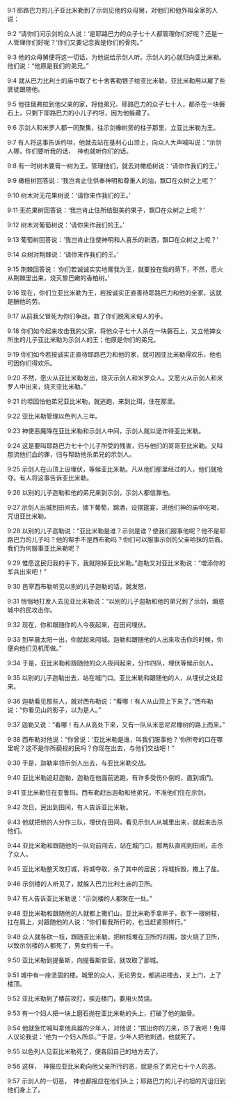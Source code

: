<a id="1"></a>9:1  耶路巴力的儿子亚比米勒到了示剑见他的众母舅，对他们和他外祖全家的人说：  

<a id="2"></a>9:2  “请你们问示剑的众人说：‘是耶路巴力的众子七十人都管理你们好呢？还是一人管理你们好呢？’你们又要记念我是你们的骨肉。”  

<a id="3"></a>9:3  他的众母舅便将这一切话，为他说给示剑人听。示剑人的心就归向亚比米勒。他们说：“他原是我们的弟兄。”  

<a id="4"></a>9:4  就从巴力比利土的庙中取了七十舍客勒银子给亚比米勒，亚比米勒用以雇了些匪徒跟随他。  

<a id="5"></a>9:5  他往俄弗拉到他父亲的家，将他弟兄、耶路巴力的众子七十人，都杀在一块磐石上，只剩下耶路巴力的小儿子约坦，因为他躲藏了。  

<a id="6"></a>9:6  示剑人和米罗人都一同聚集，往示剑橡树旁的柱子那里，立亚比米勒为王。  

<a id="7"></a>9:7  有人将这事告诉约坦，他就去站在基利心山顶上，向众人大声喊叫说：“示剑人哪，你们要听我的话，　神也就听你们的话。  

<a id="8"></a>9:8  有一时树木要膏一树为王，管理他们，就去对橄榄树说：‘请你作我们的王。’  

<a id="9"></a>9:9  橄榄树回答说：‘我岂肯止住供奉神明和尊重人的油，飘□在众树之上呢？’  

<a id="10"></a>9:10  树木对无花果树说：‘请你来作我们的王。’  

<a id="11"></a>9:11  无花果树回答说：‘我岂肯止住所结甜美的果子，飘□在众树之上呢？’  

<a id="12"></a>9:12  树木对葡萄树说：‘请你来作我们的王。’  

<a id="13"></a>9:13  葡萄树回答说：‘我岂肯止住使神明和人喜乐的新酒，飘□在众树之上呢？’  

<a id="14"></a>9:14  众树对荆棘说：‘请你来作我们的王。’  

<a id="15"></a>9:15  荆棘回答说：‘你们若诚诚实实地膏我为王，就要投在我的荫下，不然，愿火从荆棘里出来，烧灭黎巴嫩的香柏树。’  

<a id="16"></a>9:16  现在，你们立亚比米勒为王，若按诚实正直善待耶路巴力和他的全家，这就是酬他的劳。  

<a id="17"></a>9:17  从前我父冒死为你们争战，救了你们脱离米甸人的手。  

<a id="18"></a>9:18  你们如今起来攻击我的父家，将他众子七十人杀在一块磐石上，又立他婢女所生的儿子亚比米勒为示剑人的王；他原是你们的弟兄。  

<a id="19"></a>9:19  你们如今若按诚实正直待耶路巴力和他的家，就可因亚比米勒得欢乐，他也可因你们得欢乐。  

<a id="20"></a>9:20  不然，愿火从亚比米勒发出，烧灭示剑人和米罗众人。又愿火从示剑人和米罗人中出来，烧灭亚比米勒。”　  

<a id="21"></a>9:21  约坦因怕他弟兄亚比米勒，就逃跑，来到比珥，住在那里。  

<a id="22"></a>9:22  亚比米勒管理以色列人三年。  

<a id="23"></a>9:23  神使恶魔降在亚比米勒和示剑人中间，示剑人就以诡诈待亚比米勒。  

<a id="24"></a>9:24  这是要叫耶路巴力七十个儿子所受的残害，归与他们的哥哥亚比米勒。又叫那流他们血的罪，归与帮助他杀弟兄的示剑人。  

<a id="25"></a>9:25  示剑人在山顶上设埋伏，等候亚比米勒。凡从他们那里经过的人，他们就抢夺。有人将这事告诉亚比米勒。  

<a id="26"></a>9:26  以别的儿子迦勒和他的弟兄来到示剑，示剑人都信靠他。  

<a id="27"></a>9:27  示剑人出城到田间去，摘下葡萄，踹酒，设摆筵宴，进他们神的庙中吃喝，咒诅亚比米勒。  

<a id="28"></a>9:28  以别的儿子迦勒说：“亚比米勒是谁？示剑是谁？使我们服事他呢？他不是耶路巴力的儿子吗？他的帮手不是西布勒吗？你们可以服事示剑的父亲哈抹的后裔。我们为何服事亚比米勒呢？  

<a id="29"></a>9:29  惟愿这民归我的手下，我就除掉亚比米勒。”迦勒又对亚比米勒说：“增添你的军兵出来吧！”  

<a id="30"></a>9:30  邑宰西布勒听见以别的儿子迦勒的话，就发怒，  

<a id="31"></a>9:31  悄悄地打发人去见亚比米勒说：“以别的儿子迦勒和他的弟兄到了示剑，煽惑城中的民攻击你。  

<a id="32"></a>9:32  现在，你和跟随你的人今夜起来，在田间埋伏。  

<a id="33"></a>9:33  到早晨太阳一出，你就起来闯城。迦勒和跟随他的人出来攻击你的时候，你便向他们见机而做。”  

<a id="34"></a>9:34  于是，亚比米勒和跟随他的众人夜间起来，分作四队，埋伏等候示剑人。  

<a id="35"></a>9:35  以别的儿子迦勒出去，站在城门口。亚比米勒和跟随他的人，从埋伏之处起来。  

<a id="36"></a>9:36  迦勒看见那些人，就对西布勒说：“看哪！有人从山顶上下来了。”西布勒说：“你看见山的影子，以为是人。”  

<a id="37"></a>9:37  迦勒又说：“看哪！有人从高处下来，又有一队从米恶尼尼橡树的路上而来。”  

<a id="38"></a>9:38  西布勒对他说：“你曾说：‘亚比米勒是谁，叫我们服事他？’你所夸的口在哪里呢？这不是你所藐视的民吗？你现在出去，与他们交战吧！”  

<a id="39"></a>9:39  于是，迦勒率领示剑人出去，与亚比米勒交战。  

<a id="40"></a>9:40  亚比米勒追赶迦勒，迦勒在他面前逃跑，有许多受伤仆倒的，直到城门。  

<a id="41"></a>9:41  亚比米勒住在亚鲁玛。西布勒赶出迦勒和他弟兄，不准他们住在示剑。  

<a id="42"></a>9:42  次日，民出到田间，有人告诉亚比米勒。  

<a id="43"></a>9:43  他就把他的人分作三队，埋伏在田间，看见示剑人从城里出来，就起来击杀他们。  

<a id="44"></a>9:44  亚比米勒和跟随他的一队向前闯去，站在城门口，那两队直闯到田间，击杀了众人。  

<a id="45"></a>9:45  亚比米勒整天攻打城，将城夺取，杀了其中的居民；将城拆毁，撒上了盐。  

<a id="46"></a>9:46  示剑楼的人听见了，就躲入巴力比利土庙的卫所。  

<a id="47"></a>9:47  有人告诉亚比米勒说：“示剑楼的人都聚在一处。”  

<a id="48"></a>9:48  亚比米勒和跟随他的人就都上撒们山。亚比米勒手拿斧子，砍下一根树枝，扛在肩上，对跟随他的人说：“你们看我所行的，也当赶紧照样行。”  

<a id="49"></a>9:49  众人就各砍一枝，跟随亚比米勒，把树枝堆在卫所的四围，放火烧了卫所，以致示剑楼的人都死了，男女约有一千。  

<a id="50"></a>9:50  亚比米勒到提备斯，向提备斯安营，就攻取了那城。  

<a id="51"></a>9:51  城中有一座坚固的楼。城里的众人，无论男女，都逃进楼去，关上门，上了楼顶。  

<a id="52"></a>9:52  亚比米勒到了楼前攻打，挨近楼门，要用火焚烧。  

<a id="53"></a>9:53  有一个妇人把一块上磨石抛在亚比米勒的头上，打破了他的脑骨。  

<a id="54"></a>9:54  他就急忙喊叫拿他兵器的少年人，对他说：“拔出你的刀来，杀了我吧！免得人议论我说：‘他为一个妇人所杀。’”于是，少年人把他刺透，他就死了。  

<a id="55"></a>9:55  以色列人见亚比米勒死了，便各回自己的地方去了。  

<a id="56"></a>9:56  这样，　神报应亚比米勒向他父亲所行的恶，就是杀了弟兄七十个人的恶。  

<a id="57"></a>9:57  示剑人的一切恶，　神也都报应在他们头上；耶路巴力的儿子约坦的咒诅归到他们身上了。  
